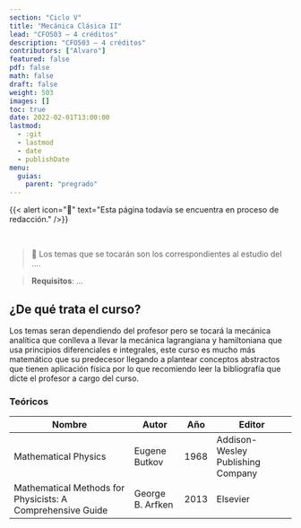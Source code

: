 ```yaml
---
section: "Ciclo V"
title: "Mecánica Clásica II"
lead: "CFO503 — 4 créditos"
description: "CFO503 — 4 créditos"
contributors: ["Alvaro"]
featured: false
pdf: false
math: false
draft: false
weight: 503
images: []
toc: true
date: 2022-02-01T13:00:00
lastmod:
  - :git
  - lastmod
  - date
  - publishDate
menu:
  guias:
    parent: "pregrado"
---
```


{{< alert icon="🔔" text="Esta página todavía se encuentra en proceso de redacción." />}}

<br>

> 📌 Los temas que se tocarán son los correspondientes al estudio del ....

[](ignored)

> <b>Requisitos</b>: ...

## ¿De qué trata el curso?

Los temas seran dependiendo del profesor pero se tocará la mecánica analítica que conlleva a llevar la mecánica lagrangiana y hamiltoniana que usa principios diferenciales e integrales, este curso es mucho más matemático que su predecesor llegando a plantear conceptos abstractos que tienen aplicación física por lo que recomiendo leer la bibliografía que dicte el profesor a cargo del curso.

### Teóricos

|Nombre|Autor|Año|Editor|
|------|-----|---|------|
|Mathematical Physics|Eugene Butkov|1968|Addison-Wesley Publishing Company|
|Mathematical Methods for Physicists: A Comprehensive Guide|George B. Arfken|2013|Elsevier|

